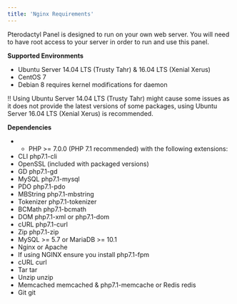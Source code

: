 ```yaml
---
title: 'Nginx Requirements'
---
```


Pterodactyl Panel is designed to run on your own web server. You will need to have root access to your server in order to run and use this panel.

**Supported Environments**
* Ubuntu Server 14.04 LTS (Trusty Tahr) & 16.04 LTS (Xenial Xerus)
* CentOS 7
* Debian 8 requires kernel modifications for daemon

!! Using Ubuntu Server 14.04 LTS (Trusty Tahr) might cause some issues as it does not provide the latest versions of some packages, using Ubuntu Server 16.04 LTS (Xenial Xerus) is recommended.

**Dependencies**
* * PHP >= 7.0.0 (PHP 7.1 recommended) with the following extensions:
* CLI php7.1-cli
* OpenSSL (included with packaged versions)
* GD php7.1-gd
* MySQL php7.1-mysql
* PDO php7.1-pdo
* MBString php7.1-mbstring
* Tokenizer php7.1-tokenizer
* BCMath php7.1-bcmath
* DOM php7.1-xml or php7.1-dom
* cURL php7.1-curl
* Zip php7.1-zip
* MySQL >= 5.7 or MariaDB >= 10.1
* Nginx or Apache
* If using NGINX ensure you install php7.1-fpm
* cURL curl
* Tar tar
* Unzip unzip
* Memcached memcached & php7.1-memcache or Redis redis
* Git git